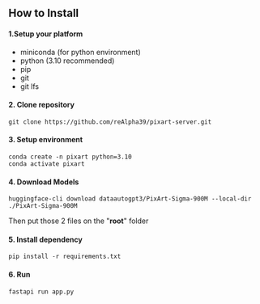 ## How to Install

#### 1.Setup your platform
-   miniconda (for python environment)
-   python (3.10 recommended)
-   pip
-   git
-   git lfs

#### 2. Clone repository
```
git clone https://github.com/reAlpha39/pixart-server.git
```

#### 3. Setup environment
```
conda create -n pixart python=3.10
conda activate pixart
```

#### 4. Download Models
```
huggingface-cli download dataautogpt3/PixArt-Sigma-900M --local-dir ./PixArt-Sigma-900M
```

Then put those 2 files on the "**root**" folder

#### 5. Install dependency
```
pip install -r requirements.txt
```

#### 6. Run
```
fastapi run app.py
```
